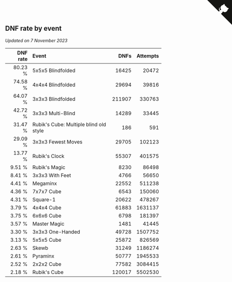 ## DNF rate by event

*Updated on  7 November 2023*

| DNF rate | Event | DNFs | Attempts |
| ---: | :--- | ---: | ---: |
| 80.23 % | 5x5x5 Blindfolded | 16425 | 20472 |
| 74.58 % | 4x4x4 Blindfolded | 29694 | 39816 |
| 64.07 % | 3x3x3 Blindfolded | 211907 | 330763 |
| 42.72 % | 3x3x3 Multi-Blind | 14289 | 33445 |
| 31.47 % | Rubik's Cube: Multiple blind old style | 186 | 591 |
| 29.09 % | 3x3x3 Fewest Moves | 29705 | 102123 |
| 13.77 % | Rubik's Clock | 55307 | 401575 |
| 9.51 % | Rubik's Magic | 8230 | 86498 |
| 8.41 % | 3x3x3 With Feet | 4766 | 56650 |
| 4.41 % | Megaminx | 22552 | 511238 |
| 4.36 % | 7x7x7 Cube | 6543 | 150060 |
| 4.31 % | Square-1 | 20622 | 478267 |
| 3.79 % | 4x4x4 Cube | 61883 | 1631137 |
| 3.75 % | 6x6x6 Cube | 6798 | 181397 |
| 3.57 % | Master Magic | 1481 | 41445 |
| 3.30 % | 3x3x3 One-Handed | 49728 | 1507752 |
| 3.13 % | 5x5x5 Cube | 25872 | 826569 |
| 2.63 % | Skewb | 31249 | 1186274 |
| 2.61 % | Pyraminx | 50777 | 1945533 |
| 2.52 % | 2x2x2 Cube | 77582 | 3084415 |
| 2.18 % | Rubik's Cube | 120017 | 5502530 |


<a href="https://github.com/jonatanklosko/wca_statistics" class="github-corner" aria-label="View source on Github"><svg width="80" height="80" viewBox="0 0 250 250" style="fill:#151513; color:#fff; position: absolute; top: 0; border: 0; right: 0;" aria-hidden="true"><path d="M0,0 L115,115 L130,115 L142,142 L250,250 L250,0 Z"></path><path d="M128.3,109.0 C113.8,99.7 119.0,89.6 119.0,89.6 C122.0,82.7 120.5,78.6 120.5,78.6 C119.2,72.0 123.4,76.3 123.4,76.3 C127.3,80.9 125.5,87.3 125.5,87.3 C122.9,97.6 130.6,101.9 134.4,103.2" fill="currentColor" style="transform-origin: 130px 106px;" class="octo-arm"></path><path d="M115.0,115.0 C114.9,115.1 118.7,116.5 119.8,115.4 L133.7,101.6 C136.9,99.2 139.9,98.4 142.2,98.6 C133.8,88.0 127.5,74.4 143.8,58.0 C148.5,53.4 154.0,51.2 159.7,51.0 C160.3,49.4 163.2,43.6 171.4,40.1 C171.4,40.1 176.1,42.5 178.8,56.2 C183.1,58.6 187.2,61.8 190.9,65.4 C194.5,69.0 197.7,73.2 200.1,77.6 C213.8,80.2 216.3,84.9 216.3,84.9 C212.7,93.1 206.9,96.0 205.4,96.6 C205.1,102.4 203.0,107.8 198.3,112.5 C181.9,128.9 168.3,122.5 157.7,114.1 C157.9,116.9 156.7,120.9 152.7,124.9 L141.0,136.5 C139.8,137.7 141.6,141.9 141.8,141.8 Z" fill="currentColor" class="octo-body"></path></svg></a><style>.github-corner:hover .octo-arm{animation:octocat-wave 560ms ease-in-out}@keyframes octocat-wave{0%,100%{transform:rotate(0)}20%,60%{transform:rotate(-25deg)}40%,80%{transform:rotate(10deg)}}@media (max-width:500px){.github-corner:hover .octo-arm{animation:none}.github-corner .octo-arm{animation:octocat-wave 560ms ease-in-out}}</style>
